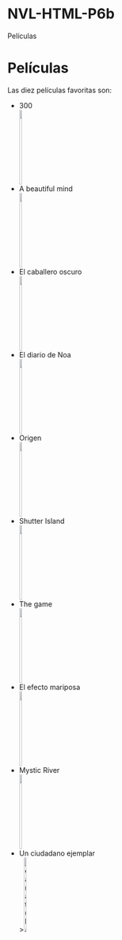 # NVL-HTML-P6b
Películas
<!DOCTYPE html>
<html lang="en">
<head>
    <meta charset="UTF-8">
    <meta name="viewport" content="width=device-width, initial-scale=1.0">
    <title>Práctica texto 2</title>
</head>
<body>
    <h1>Películas</h1>
    <p>Las diez películas favoritas son:</p>
    <ul>
        <li>300</li> <img src="assets/img/300.jpg" width="10%" height="150">
        <li>A beautiful mind</li> <img src="assets/img/beautiful mind.jpg" width="10%" height="150vh">
        <li>El caballero oscuro</li> <img src="assets/img/caballero oscuro.jpg" width="10%" height="150">
        <li>El diario de Noa</li> <img src="assets/img/diario de noa.jpg" width="10%" height="150">
        <li>Origen</li> <img src="assets/img/origen.jpg" width="10%" height="150">
        <li>Shutter Island</li> <img src="assets/img/shutter island.jpg" width="10%" height="150">
        <li>The game</li> <img src="assets/img/the game.jpg" width="10%" height="150">
        <li>El efecto mariposa</li> <img src="assets/img/efecto mariposa.jpg" width="10%" height="150">
        <li>Mystic River</li> <img src="assets/img/mystic river.jpg" width="10%" height="150">
        <li>Un ciudadano ejemplar</li> ><img src="assets/img/ciudadano ejemplar.jpg" alt="caratula de la pelicula" width="10%" height="150">
    </ul>
    
</body>
</html>
